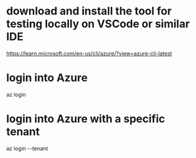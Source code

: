 # download and install the tool for testing locally on VSCode or similar IDE
https://learn.microsoft.com/en-us/cli/azure/?view=azure-cli-latest

# login into Azure
az login

# login into Azure with a specific tenant
az login --tenant <tenant-id>


